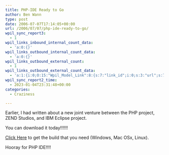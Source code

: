 ```yaml
---
title: PHP-IDE Ready to Go
author: Ben Wann
type: post
date: 2006-07-07T17:14:05+00:00
url: /2006/07/07/php-ide-ready-to-go/
wpil_sync_report3:
  - 1
wpil_links_inbound_internal_count_data:
  - 'a:0:{}'
wpil_links_outbound_internal_count_data:
  - 'a:0:{}'
wpil_links_outbound_external_count:
  - 1
wpil_links_outbound_external_count_data:
  - 'a:1:{i:0;O:15:"Wpil_Model_Link":8:{s:7:"link_id";i:0;s:3:"url";s:73:"http://download3.eclipse.org/tools/php/downloads/index.php?release=S0.7M2";s:4:"host";s:21:"download3.eclipse.org";s:8:"internal";b:0;s:4:"post";N;s:6:"anchor";s:10:"Click Here";s:15:"added_by_plugin";b:0;s:8:"location";s:7:"content";}}'
wpil_sync_report2_time:
  - 2023-01-04T23:31:48+00:00
categories:
  - Craziness

---
```

Earlier, I had written about a new joint venture between the PHP project, ZEND Studios, and IBM Eclipse project.

You can download it today!!!!!!

[Click Here][1] to get the build that you need (Windows, Mac OSx, Linux).

Hooray for PHP IDE!!!! 

<!--57e2371fb68981d7cf18b2281f0203ba-->

 [1]: http://download3.eclipse.org/tools/php/downloads/index.php?release=S0.7M2